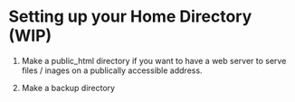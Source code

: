 # Setting up your Home Directory (WIP)

1) Make a public_html directory if you want to have a web server to serve files / inages on a publically accessible address.

2) Make a backup directory